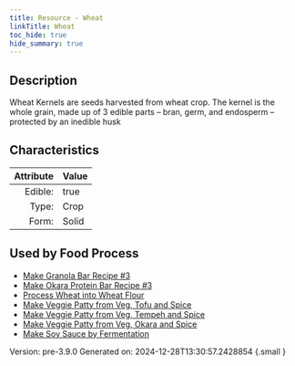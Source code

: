 ```yaml
---
title: Resource - Wheat
linkTitle: Wheat
toc_hide: true
hide_summary: true
---
```


## Description
Wheat Kernels are&#10;&#9;&#9;seeds harvested from wheat crop. The kernel is the whole grain, made up of 3&#10;&#9;&#9;edible parts – bran, germ, and endosperm – protected by an inedible husk 

## Characteristics

| Attribute      | Value |
|--------:|:------|
|Edible:|true|
|Type:|Crop|
|Form:|Solid|
 



    
## Used by Food Process

- [Make Granola Bar Recipe #3](/docs/definitions/food/make-granola-bar-recipe--3)
- [Make Okara Protein Bar Recipe #3](/docs/definitions/food/make-okara-protein-bar-recipe--3)
- [Process Wheat into Wheat Flour](/docs/definitions/food/process-wheat-into-wheat-flour)
- [Make Veggie Patty from Veg, Tofu and Spice](/docs/definitions/food/make-veggie-patty-from-veg--tofu-and-spice)
- [Make Veggie Patty from Veg, Tempeh and Spice](/docs/definitions/food/make-veggie-patty-from-veg--tempeh-and-spice)
- [Make Veggie Patty from Veg, Okara and Spice](/docs/definitions/food/make-veggie-patty-from-veg--okara-and-spice)
- [Make Soy Sauce by Fermentation](/docs/definitions/food/make-soy-sauce-by-fermentation)


Version: pre-3.9.0 Generated on: 2024-12-28T13:30:57.2428854
{.small }
